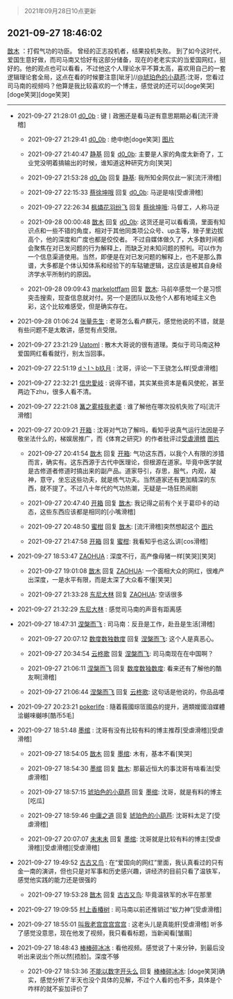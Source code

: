 > 2021年09月28日10点更新
<link rel="stylesheet" href="https://cdn.jsdelivr.net/gh/taotie6/sampleJSON@main/css/photo_show.css">
<meta name="referrer" content="no-referrer" />


 ## 2021-09-27 18:46:02 

 [㪚木](https://www.coolapk.com/feed/30301964?shareKey=NjZmMGZkNjhlYWU1NjE1MWE0Nzk~) ：打假气功的功臣。
曾经的正志投机者，结果投机失败。
到了如今这时代，爱国生意好做，而司马南又恰好有这部分储备，现在的老老实实的当爱国网红，挺好的。他的观点也可以看看，不过他这个人理论水平不算太高，喜欢用自己的一套逻辑理论套全局<!--break-->，这点在看的时候要注意[呲牙]//<a class="feed-link-uname" href="/u/琥珀色的小葫芦">@琥珀色的小葫芦</a>:沈哥，您看过司马南的视频吗？他算是我比较喜欢的一个博主，感觉说的还可以[doge笑哭][doge笑哭][doge笑哭] 

<div class="album">
</div>

 ------- 

- 2021-09-27 21:28:01 [d0_0b](uid=466123) : 键丨政圈还是看马逆有意思期期必看[流汗滑稽] 

    - 2021-09-27 21:29:41 [d0_0b](uid=466123) : 绝中绝[doge笑哭] [图片](http://image.coolapk.com/feed/2021/0927/21/466123_0176d87a_9380_1139@1440x3040.jpeg)

    - 2021-09-27 21:40:47 [静基](uid=1353091) 回复 [d0_0b](uid=466123): 主要是人家的角度太新奇了，工业党没明着搞输出的时候，谁知道这种研究方向[笑哭] 

    - 2021-09-27 21:53:28 [d0_0b](uid=466123) 回复 [静基](uid=1353091): 我所知全网仅此一家[流汗滑稽] 

    - 2021-09-27 22:15:33 [蔡徐坤哦](uid=6614339) 回复 [d0_0b](uid=466123): 马逆是啥[受虐滑稽] 

    - 2021-09-27 22:26:34 [枫燐花羽纷飞](uid=3295709) 回复 [蔡徐坤哦](uid=6614339): 马督工，人称马逆 

    - 2021-09-28 00:00:48 [㪚木](uid=1081091) 回复 [d0_0b](uid=466123): 这货还是可以看看滴，里面有知识点和一些不错的角度，相对于其他同类项公众号、up主等，矬子里边拔高个，他的深度和广度也都是佼佼者。
不过自媒体做久了，大多数时间都会聚焦在对已发问题的行为解释上，而缺乏对未知问题的预判。可以作为一个信息渠道使用。当然，即便是在对已发问题的解释上<!--break-->，也不是那么靠谱，大多都是个体认知体系和经验下的车轱辘逻辑，这应该是被其自身经济学水平所制约的原因。 

    - 2021-09-28 09:09:43 [markelotffam](uid=3933267) 回复 [㪚木](uid=1081091): 马前卒感觉一个是习惯突击搜索，现查信息就对付。另一个是团队以及他个人都有地域主义色彩，这个比较难感受，但是确实存在。 

- 2021-09-28 01:06:24 [张量先生](uid=2944906) : 老哥怎么看卢麒元，感觉他说的不错，就是有些问题不是太敢讲，感觉有点受限。 

- 2021-09-27 23:21:29 [Uatoml](uid=6345748) : 散木大哥说的很有道理。类似于司马南这种爱国网红看看就行，别太当回事。 

- 2021-09-27 22:51:19 [d丶I丶b玖月](uid=2952537) : 沈哥，评论一下王骁怎么样[受虐滑稽] 

- 2021-09-27 22:32:21 [信忠愛岐](uid=1109522) : 说得不错，其实某些资本是看风使舵，甚至两边下zhu，很多人看不清。 

- 2021-09-27 22:21:08 [篝之雾枝我老婆](uid=2933891) : 谁了解他在哪次投机失败了吗[流汗滑稽] 

- 2021-09-27 20:09:21 [开箱](uid=1593034) : 沈哥对气功了解吗，看知乎说真气运行法因是子敬坐法什么的，梯娱居推广，而《体育之研究》的作者批评过[受虐滑稽](酷安屏蔽了好多词，打了好久[捂脸]) [图片](http://image.coolapk.com/feed/2021/0927/19/1593034_7cced632_3882_3926@1080x1901.jpeg)

    - 2021-09-27 20:41:54 [㪚木](uid=1081091) 回复 [开箱](uid=1593034): 气功这东西，以我个人有限的涉猎而言，确实有。这东西源于古代中医理论，但根源在道家。毕竟中医学就是古修道者修道时搞出来的副产品。道家导引，存思，服气，内观，凝神，意守，坐忘这些功夫，就是练气功夫。当然道家还有更加精深的东西，就不提了。不过八十年代的气功热潮，无疑是一场狂热闹剧 

    - 2021-09-27 20:47:40 [开箱](uid=1593034) 回复 [㪚木](uid=1081091): 我记得之前有个关于葛印卡的动态，这些东西应该都是相同的[小嘴滑稽] 

    - 2021-09-27 20:48:50 [蜜柑](uid=1097842) 回复 [㪚木](uid=1081091): [流汗滑稽]突然想起这个 [图片](http://image.coolapk.com/feed/2021/0927/20/1097842_076eb7a1_6928_9909@1080x2340.jpeg)

    - 2021-09-27 21:47:58 [开箱](uid=1593034) 回复 [蜜柑](uid=1097842): 我看知乎也这么讲[cos滑稽] 

- 2021-09-27 18:53:47 [ZAOHUA](uid=1930793) : 深度不行，高产像母猪一样[笑哭][笑哭] 

    - 2021-09-27 19:01:08 [㪚木](uid=1081091) 回复 [ZAOHUA](uid=1930793): 一个面相大众的网红，很难产出深度，一是水平有限，而是太深了大众看不懂[笑哭] 

    - 2021-09-27 21:33:28 [东尼大林](uid=1612569) 回复 [ZAOHUA](uid=1930793): 空话很多 

- 2021-09-27 21:32:29 [东尼大林](uid=1612569) : 感觉司马南的声音有距离感 

- 2021-09-27 18:47:31 [涅槃而飞](uid=1128897) : 司马南：反丑是工作，赴丑是生活[滑稽] 

    - 2021-09-27 20:07:12 [数度数独数度](uid=1649918) 回复 [涅槃而飞](uid=1128897): 这个人是真恶心。 

    - 2021-09-27 20:34:54 [云柊歌](uid=2785384) 回复 [涅槃而飞](uid=1128897): 司马南现在在中国啊？ 

    - 2021-09-27 21:06:11 [涅槃而飞](uid=1128897) 回复 [数度数独数度](uid=1649918): 看来还有了解他的酷友啊[滑稽] 

    - 2021-09-27 21:06:44 [涅槃而飞](uid=1128897) 回复 [云柊歌](uid=2785384): 这句话是他说的，你品品喽 

- 2021-09-27 20:23:21 [pokerlife](uid=575409) : 隨着莪國琮匼國劦的提升，適類嬡國洎媒軆浍樾唻樾哆[酷币5毛] 

- 2021-09-27 18:51:48 [墨绾](uid=696193) : 沈哥有没有比较有料的博主推荐[受虐滑稽][受虐滑稽] 

    - 2021-09-27 18:54:05 [㪚木](uid=1081091) 回复 [墨绾](uid=696193): 木有，基本不看[笑哭] 

    - 2021-09-27 18:54:30 [墨绾](uid=696193) 回复 [㪚木](uid=1081091): 那最近恒大的事沈哥有啥看法[受虐滑稽] 

    - 2021-09-27 18:57:15 [琥珀色的小葫芦](uid=3670859) 回复 [墨绾](uid=696193): 沈哥，就是有料的博主[吃瓜] 

    - 2021-09-27 18:59:46 [中庸之道](uid=2894334) 回复 [琥珀色的小葫芦](uid=3670859): 沈哥料太足了[受虐滑稽] 

    - 2021-09-27 20:07:07 [未末未](uid=3823482) 回复 [墨绾](uid=696193): 沈哥就是比较有料的博主[受虐滑稽][受虐滑稽][受虐滑稽] 

- 2021-09-27 19:49:52 [古古又鸟](uid=1049013) : 在“爱国向的网红”里面，我认真看过的只有金一南的演讲，但也只是对军事和历史感兴趣，讲经济的目前只看了温铁军，感觉他实践的能力还是很强的 

    - 2021-09-27 19:53:28 [㪚木](uid=1081091) 回复 [古古又鸟](uid=1049013): 毕竟温铁军的水平在那里 

- 2021-09-27 19:09:55 [村上香椿树](uid=1121303) : 司马南以前还推销过“蚁力神”[受虐滑稽] 

- 2021-09-27 18:55:01 [叫我老宫宫宫宫宫](uid=3450877) : 这老头儿是真能肝[受虐滑稽]
听多了感觉没意思，现在他发了视频，我只看看标题，当新闻看[皱眉] 

- 2021-09-27 18:48:43 [棒棒碎冰冰](uid=13582511) : 看他视频。感觉说了十来分钟，到最后没听出来说出个所以然[捂脸]。深度不够 

    - 2021-09-27 18:53:36 [不能以数字开头么](uid=1096088) 回复 [棒棒碎冰冰](uid=13582511): [doge笑哭]确实，感觉分析了半天也没个具体的见解，不过个人看的也不多，具体是个咋样的就不妄加评价了 


